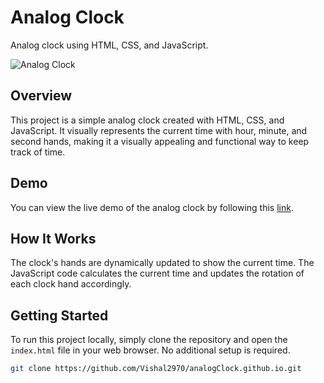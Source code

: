 # Analog Clock

Analog clock using HTML, CSS, and JavaScript.

![Analog Clock]([https://github.com/Vishal2970/analogClock.github.io/assets/96405876/065aa89e-f0ea-420f-a8c4-350ed92a033a](https://vishal2970.github.io/analogClock.github.io/))

## Overview

This project is a simple analog clock created with HTML, CSS, and JavaScript. It visually represents the current time with hour, minute, and second hands, making it a visually appealing and functional way to keep track of time.

## Demo

You can view the live demo of the analog clock by following this [link](https://analogClock.github.io).

## How It Works

The clock's hands are dynamically updated to show the current time. The JavaScript code calculates the current time and updates the rotation of each clock hand accordingly.

## Getting Started

To run this project locally, simply clone the repository and open the `index.html` file in your web browser. No additional setup is required.

```bash
git clone https://github.com/Vishal2970/analogClock.github.io.git
